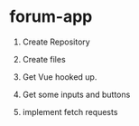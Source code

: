 # forum-app

1. Create Repository

2. Create files

3. Get Vue hooked up.

4. Get some inputs and buttons

5. implement fetch requests